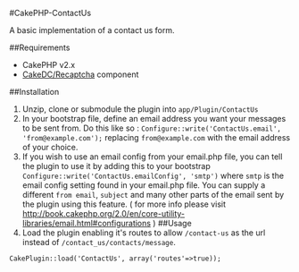 #CakePHP-ContactUs

A basic implementation of a contact us form.

##Requirements
* CakePHP v2.x
* [CakeDC/Recaptcha](https://github.com/CakeDC/recaptcha) component

##Installation
1. Unzip, clone or submodule the plugin into `app/Plugin/ContactUs`
2. In your bootstrap file, define an email address you want your messages to be sent from. Do this like so : `Configure::write('ContactUs.email', 'from@example.com');` replacing `from@example.com` with the email address of your choice.
3. If you wish to use an email config from your email.php file, you can tell the plugin to use it by adding this to your bootstrap `Configure::write('ContactUs.emailConfig', 'smtp')` where `smtp` is the email config
setting found in your email.php file. You can supply a different `from email`, `subject` and many other parts of the email sent by the plugin using this feature.
( for more info please visit http://book.cakephp.org/2.0/en/core-utility-libraries/email.html#configurations )
##Usage
4. Load the plugin enabling it's routes to allow `/contact-us` as the url instead of `/contact_us/contacts/message`.

`CakePlugin::load('ContactUs', array('routes'=>true));`